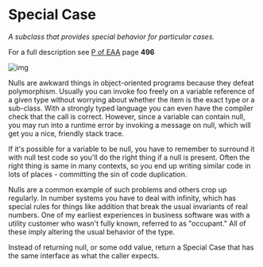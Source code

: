 # Special Case

*A subclass that provides special behavior for particular cases.*

For a full description see [P of EAA](https://martinfowler.com/books/eaa.html) page **496**

![img](https://martinfowler.com/eaaCatalog/specialCaseSketch.gif)



Nulls are awkward things in object-oriented programs because they defeat polymorphism. Usually you can invoke foo freely on a variable reference of a given type without worrying about whether the item is the exact type or a sub-class. With a strongly typed language you can even have the compiler check that the call is correct. However, since a variable can contain null, you may run into a runtime error by invoking a message on null, which will get you a nice, friendly stack trace.

If it's possible for a variable to be null, you have to remember to surround it with null test code so you'll do the right thing if a null is present. Often the right thing is same in many contexts, so you end up writing similar code in lots of places - committing the sin of code duplication.

Nulls are a common example of such problems and others crop up regularly. In number systems you have to deal with infinity, which has special rules for things like addition that break the usual invariants of real numbers. One of my earliest experiences in business software was with a utility customer who wasn't fully known, referred to as "occupant." All of these imply altering the usual behavior of the type.

Instead of returning null, or some odd value, return a Special Case that has the same interface as what the caller expects.